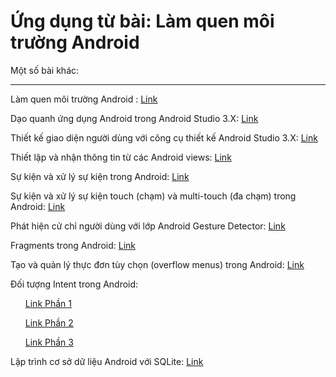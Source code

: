 # Ứng dụng từ bài: Làm quen môi trường Android

Một số bài khác:
***
Làm quen môi trường Android	: 
<a href="https://github.com/tiendatmagic/helloworldandroid">Link</a>

Dạo quanh ứng dụng Android trong Android Studio 3.X: 
<a href="https://github.com/tiendatmagic/daoquanhandroid">Link</a>

Thiết kế giao diện người dùng với công cụ thiết kế Android Studio 3.X: 
<a href="https://github.com/tiendatmagic/LayoutSample">Link</a>

Thiết lập và nhận thông tin từ các Android views: 
<a href="https://github.com/tiendatmagic/MyFirstAndroidApplication">Link</a>

Sự kiện và xử lý sự kiện trong Android: 
<a href="https://github.com/tiendatmagic/androidbasicview">Link</a>

Sự kiện và xử lý sự kiện touch (chạm) và multi-touch (đa chạm) trong Android: 
<a href="https://github.com/tiendatmagic/MotionEvent">Link</a>

Phát hiện cử chỉ người dùng với lớp Android Gesture Detector: 
<a href="https://github.com/tiendatmagic/CommonGestures">Link</a>

Fragments trong Android: 
<a href="https://github.com/tiendatmagic/FragmentExample">Link</a>

Tạo và quản lý thực đơn tùy chọn (overflow menus) trong Android: 
<a href="https://github.com/tiendatmagic/Menu_example_android">Link</a>

Đối tượng Intent trong Android: 
      
<ul>
	
<a href="https://github.com/tiendatmagic/ExplicitIntent">Link Phần 1</a>
	
<a href="https://github.com/tiendatmagic/ImplicitIntent">Link Phần 2</a>
	
<a href="https://github.com/tiendatmagic/SendBroadcast">Link Phần 3</a>
	
</ul>

Lập trình cơ sở dữ liệu Android với SQLite: 
<a href="https://github.com/tiendatmagic/SQLiteDemoApplication">Link</a>
